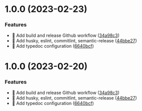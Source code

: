 # 1.0.0 (2023-02-23)


### Features

* 🎸 Add build and release Github workflow ([34a98c3](https://github.com/PolymeshAssociation/typedoc-theme/commit/34a98c353bb510cbbbace3e4be1f143363d1c3d5))
* 🎸 Add husky, eslint, commitlint, semantic-release ([44bbe27](https://github.com/PolymeshAssociation/typedoc-theme/commit/44bbe27965f2ebcf7c3b6a15494c4720ee9c644c))
* 🎸 Add typedoc configuration ([6640bcf](https://github.com/PolymeshAssociation/typedoc-theme/commit/6640bcfb54d64d198fe2d278ba3e4834015bcf9f))

# 1.0.0 (2023-02-20)


### Features

* 🎸 Add build and release Github workflow ([34a98c3](https://github.com/PolymeshAssociation/typedoc-theme/commit/34a98c353bb510cbbbace3e4be1f143363d1c3d5))
* 🎸 Add husky, eslint, commitlint, semantic-release ([44bbe27](https://github.com/PolymeshAssociation/typedoc-theme/commit/44bbe27965f2ebcf7c3b6a15494c4720ee9c644c))
* 🎸 Add typedoc configuration ([6640bcf](https://github.com/PolymeshAssociation/typedoc-theme/commit/6640bcfb54d64d198fe2d278ba3e4834015bcf9f))
